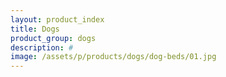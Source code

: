 ```yaml
---
layout: product_index
title: Dogs
product_group: dogs
description: #
image: /assets/p/products/dogs/dog-beds/01.jpg
---
```

